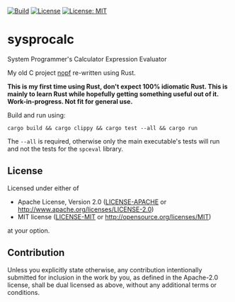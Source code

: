 [![Build](https://github.com/Teknomancer/sysprocalc/workflows/build/badge.svg)](https://github.com/Teknomancer/sysprocalc/actions?query=workflow%3ABuild)
[![License](https://img.shields.io/badge/license-Apache%202.0-blue)](https://opensource.org/licenses/Apache-2.0)
[![License: MIT](https://img.shields.io/badge/license-MIT-blue)](https://opensource.org/licenses/MIT)
  
# sysprocalc
System Programmer's Calculator Expression Evaluator

My old C project [nopf](https://github.com/Teknomancer/nopf) re-written using Rust.

**This is my first time using Rust, don't expect 100% idiomatic Rust. This is mainly to learn Rust while hopefully getting something useful out of it. Work-in-progress. Not fit for general use.**

Build and run using:
```
cargo build && cargo clippy && cargo test --all && cargo run
```

The `--all` is required, otherwise only the main executable's tests will run and not the tests for the `spceval` library.

## License

Licensed under either of

 * Apache License, Version 2.0
   ([LICENSE-APACHE](LICENSE-APACHE) or http://www.apache.org/licenses/LICENSE-2.0)
 * MIT license
   ([LICENSE-MIT](LICENSE-MIT) or http://opensource.org/licenses/MIT)

at your option.

## Contribution

Unless you explicitly state otherwise, any contribution intentionally submitted
for inclusion in the work by you, as defined in the Apache-2.0 license, shall be
dual licensed as above, without any additional terms or conditions.

